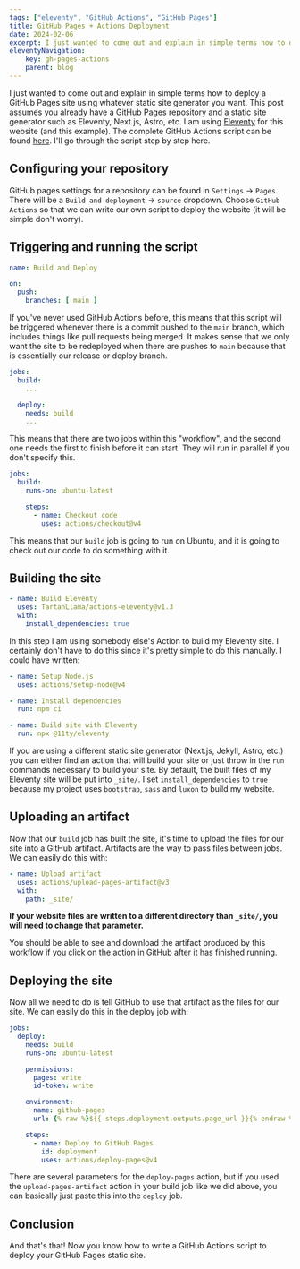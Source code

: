 ```yaml
---
tags: ["eleventy", "GitHub Actions", "GitHub Pages"]
title: GitHub Pages + Actions Deployment
date: 2024-02-06
excerpt: I just wanted to come out and explain in simple terms how to deploy a GitHub Pages site using whatever static site generator you want. I am using Eleventy for this website (and this example). The complete GitHub Actions script can be found here. I'll go through the script step by step here.
eleventyNavigation:
    key: gh-pages-actions
    parent: blog
---
```


I just wanted to come out and explain in simple terms how to deploy a GitHub Pages site using whatever static site generator you want. This post assumes you already have a GitHub Pages repository and a static site generator such as Eleventy, Next.js, Astro, etc. I am using [Eleventy](https://11ty.dev) for this website (and this example). The complete GitHub Actions script can be found [here](https://github.com/rcxwhiz/rcxwhiz.github.io/blob/main/.github/workflows/main.yml). I'll go through the script step by step here.

## Configuring your repository

GitHub pages settings for a repository can be found in `Settings` -> `Pages`. There will be a `Build and deployment` -> `source` dropdown. Choose `GitHub Actions` so that we can write our own script to deploy the website (it will be simple don't worry).

## Triggering and running the script

```yml
name: Build and Deploy

on:
  push:
    branches: [ main ]
```
If you've never used GitHub Actions before, this means that this script will be triggered whenever there is a commit pushed to the `main` branch, which includes things like pull requests being merged. It makes sense that we only want the site to be redeployed when there are pushes to `main` because that is essentially our release or deploy branch.

```yml
jobs:
  build:
    ...

  deploy:
    needs: build
    ...
```
This means that there are two jobs within this "workflow", and the second one needs the first to finish before it can start. They will run in parallel if you don't specify this.

```yml
jobs:
  build:
    runs-on: ubuntu-latest

    steps:
      - name: Checkout code
        uses: actions/checkout@v4
```
This means that our `build` job is going to run on Ubuntu, and it is going to check out our code to do something with it.

## Building the site

```yml
- name: Build Eleventy
  uses: TartanLlama/actions-eleventy@v1.3
  with:
    install_dependencies: true
```
In this step I am using somebody else's Action to build my Eleventy site. I certainly don't have to do this since it's pretty simple to do this manually. I could have written:

```yml
- name: Setup Node.js
  uses: actions/setup-node@v4

- name: Install dependencies
  run: npm ci

- name: Build site with Eleventy
  run: npx @11ty/eleventy
```

If you are using a different static site generator (Next.js, Jekyll, Astro, etc.) you can either find an action that will build your site or just throw in the `run` commands necessary to build your site. By default, the built files of my Eleventy site will be put into `_site/`. I set `install_dependencies` to `true` because my project uses `bootstrap`, `sass` and `luxon` to build my website. 

## Uploading an artifact

Now that our `build` job has built the site, it's time to upload the files for our site into a GitHub artifact. Artifacts are the way to pass files between jobs. We can easily do this with:

```yml
- name: Upload artifact
  uses: actions/upload-pages-artifact@v3
  with:
    path: _site/
```

**If your website files are written to a different directory than `_site/`, you will need to change that parameter.**

You should be able to see and download the artifact produced by this workflow if you click on the action in GitHub after it has finished running. 

## Deploying the site

Now all we need to do is tell GitHub to use that artifact as the files for our site. We can easily do this in the deploy job with:

```yml
jobs:
  deploy:
    needs: build
    runs-on: ubuntu-latest

    permissions:
      pages: write
      id-token: write

    environment:
      name: github-pages
      url: {% raw %}${{ steps.deployment.outputs.page_url }}{% endraw %}

    steps:
      - name: Deploy to GitHub Pages
        id: deployment
        uses: actions/deploy-pages@v4
```

There are several parameters for the `deploy-pages` action, but if you used the `upload-pages-artifact` action in your build job like we did above, you can basically just paste this into the `deploy` job.

## Conclusion

And that's that! Now you know how to write a GitHub Actions script to deploy your GitHub Pages static site. 
